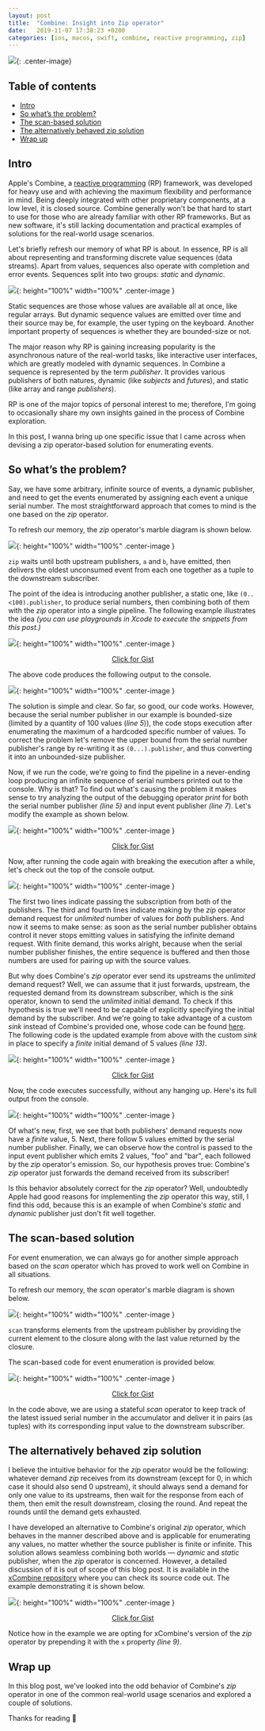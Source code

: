 ```yaml
---
layout: post
title:  "Combine: Insight into Zip operator"
date:   2019-11-07 17:38:23 +0200
categories: [ios, macos, swift, combine, reactive programming, zip]
---
```


![](../images/2019-11-07-combine-insight-into-zip-operator/header.jpg){: .center-image}

## Table of contents

- [Intro](#intro)
- [So what’s the problem?](#so-whats-the-problem)
- [The scan-based solution](#the-scan-based-solution)
- [The alternatively behaved zip solution](#the-alternatively-behaved-zip-solution)
- [Wrap up](#wrap-up)

## Intro

Apple's Combine, a [reactive programming][reactive_programming] (RP) framework, was developed for heavy use and with achieving the maximum flexibility and performance in mind. Being deeply integrated with other proprietary components, at a low level, it is closed source. Combine generally won't be that hard to start to use for those who are already familiar with other RP frameworks. But as new software, it's still lacking documentation and practical examples of solutions for the real-world usage scenarios.

Let's briefly refresh our memory of what RP is about. In essence, RP is all about representing and transforming discrete value sequences (data streams). Apart from values, sequences also operate with completion and error events. Sequences split into two groups: *static* and *dynamic*.

![](../images/2019-11-07-combine-insight-into-zip-operator/sequences.png){: height="100%" width="100%" .center-image }

Static sequences are those whose values are available all at once, like regular arrays. But dynamic sequence values are emitted over time and their source may be, for example, the user typing on the keyboard. Another important property of sequences is whether they are bounded-size or not.

The major reason why RP is gaining increasing popularity is the asynchronous nature of the real-world tasks, like interactive user interfaces, which are greatly modeled with dynamic sequences. In Combine a sequence is represented by the term *publisher*. It provides various publishers of both natures, dynamic (like *subjects* and *future*s), and static (like array and range *publishers*).

RP is one of the major topics of personal interest to me; therefore, I'm going to occasionally share my own insights gained in the process of Combine exploration.

In this post, I wanna bring up one specific issue that I came across when devising a zip operator-based solution for enumerating events.

## So what’s the problem?

Say, we have some arbitrary, infinite source of events, a dynamic publisher, and need to get the events enumerated by assigning each event a unique serial number. The most straightforward approach that comes to mind is the one based on the *zip* operator.

To refresh our memory, the *zip* operator's marble diagram is shown below.

![](../images/2019-11-07-combine-insight-into-zip-operator/marble-zip.png){: height="100%" width="100%" .center-image }

`zip`  waits until both upstream publishers, `a` and `b`, have emitted, then delivers the oldest unconsumed event from each one together as a tuple to the downstream subscriber.

The point of the idea is introducing another publisher, a static one, like `(0..<100).publisher`, to produce serial numbers, then combining both of them with the *zip* operator into a single pipeline. The following example illustrates the idea *(you can use playgrounds in Xcode to execute the snippets from this post.)*

![](../images/2019-11-07-combine-insight-into-zip-operator/01.jpg){: height="100%" width="100%" .center-image }
<p align="center"><a href="https://gist.github.com/SergeBouts/96eac312b4c9d8ed5f24936aa90ba2d1" target="_blank">Click for Gist</a></p>

The above code produces the following output to the console.

![](../images/2019-11-07-combine-insight-into-zip-operator/02.png){: height="100%" width="100%" .center-image }

The solution is simple and clear. So far, so good, our code works. However, because the serial number publisher in our example is bounded-size (limited by a quantity of 100 values (*line 5*)), the code stops execution after enumerating the maximum of a hardcoded specific number of values. To correct the problem let's remove the upper bound from the serial number publisher's range by re-writing it as `(0...).publisher`, and thus converting it into an unbounded-size publisher.

Now, if we run the code, we're going to find the pipeline in a never-ending loop producing an infinite sequence of serial numbers printed out to the console. Why is that? To find out what's causing the problem it makes sense to try analyzing the output of the debugging operator *print* for both the serial number publisher *(line 5)* and input event publisher *(line 7)*. Let's modify the example as shown below.

![](../images/2019-11-07-combine-insight-into-zip-operator/03.jpg){: height="100%" width="100%" .center-image }
<p align="center"><a href="https://gist.github.com/SergeBouts/0c384f7dae075aa21604105a421a64e7" target="_blank">Click for Gist</a></p>

Now, after running the code again with breaking the execution after a while, let's check out the top of the console output.

![](../images/2019-11-07-combine-insight-into-zip-operator/04.png){: height="100%" width="100%" .center-image }

The first two lines indicate passing the subscription from both of the publishers. The third and fourth lines indicate making by the *zip* operator demand request for *unlimited* number of values for *both* publishers. And now it seems to make sense: as soon as the serial number publisher obtains control it never stops emitting values in satisfying the infinite demand request. With finite demand, this works alright, because when the serial number publisher finishes, the entire sequence is buffered and then those numbers are used for pairing up with the source values.

But why does Combine's *zip* operator ever send its upstreams the *unlimited* demand request? Well, we can assume that it just forwards, upstream, the requested demand from its downstream subscriber, which is the *sink* operator, known to send the *unlimited* initial demand. To check if this hypothesis is true we'll need to be capable of explicitly specifying the initial demand by the subscriber. And we're going to take advantage of a custom *sink* instead of Combine's provided one, whose code can be found [here][custom_sink]. The following code is the updated example from above with the custom *sink* in place to specify a *finite* initial demand of 5 values *(line 13)*.

![](../images/2019-11-07-combine-insight-into-zip-operator/05.jpg){: height="100%" width="100%" .center-image }
<p align="center"><a href="https://gist.github.com/SergeBouts/667acb426d2fbfd1cd58656e3134f474" target="_blank">Click for Gist</a></p>


Now, the code executes successfully, without any hanging up. Here's its full output from the console.

![](../images/2019-11-07-combine-insight-into-zip-operator/06.png){: height="100%" width="100%" .center-image }

Of what's new, first, we see that both publishers' demand requests now have a *finite* value, 5. Next, there follow 5 values emitted by the serial number publisher. Finally, we can observe how the control is passed to the input event publisher which emits 2 values, "foo" and "bar", each followed by the *zip* operator's emission. So, our hypothesis proves true: Combine's *zip* operator just forwards the demand received from its subscriber!

Is this behavior absolutely correct for the *zip* operator? Well, undoubtedly Apple had good reasons for implementing the *zip* operator this way, still, I find this odd, because this is an example of when Combine's *static* and *dynamic* publisher just don't fit well together.

## The scan-based solution

For event enumeration, we can always go for another simple approach based on the *scan* operator which has proved to work well on Combine in all situations.

To refresh our memory, the *scan* operator's marble diagram is shown below.

![](../images/2019-11-07-combine-insight-into-zip-operator/marble-scan.png){: height="100%" width="100%" .center-image }

`scan` transforms elements from the upstream publisher by providing the current element to the closure along with the last value returned by the closure. 

The scan-based code for event enumeration is provided below.

![](../images/2019-11-07-combine-insight-into-zip-operator/07.jpg){: height="100%" width="100%" .center-image }
<p align="center"><a href="https://gist.github.com/SergeBouts/4248e25f41c8a21643763f12fd4b527d" target="_blank">Click for Gist</a></p>

In the code above, we are using a stateful *scan* operator to keep track of the latest issued serial number in the accumulator and deliver it in pairs (as tuples) with its corresponding input value to the downstream subscriber.

## The alternatively behaved zip solution

I believe the intuitive behavior for the *zip* operator would be the following: whatever demand *zip* receives from its downstream (except for 0, in which case it should also send 0 upstream), it should always send a demand for only one value to its upstreams, then wait for the response from each of them, then emit the result downstream, closing the round. And repeat the rounds until the demand gets exhausted.

I have developed an alternative to Combine's original *zip* operator, which behaves in the manner described above and is applicable for enumerating any values, no matter whether the source publisher is finite or infinite. This solution allows seamless combining both worlds ― *dynamic* and *static* publisher, when the *zip* operator is concerned. However, a detailed discussion of it is out of scope of this blog post. It is available in the [xCombine repository][xcombine_repository] where you can check its source code out. The example demonstrating it is shown below.

![](../images/2019-11-07-combine-insight-into-zip-operator/08.jpg){: height="100%" width="100%" .center-image }
<p align="center"><a href="https://gist.github.com/SergeBouts/df8ea42aa5f0149e193c2a6f733af634" target="_blank">Click for Gist</a></p>

Notice how in the example we are opting for xCombine's version of the *zip* operator by prepending it with the `x` property *(line 9)*.

## Wrap up

In this blog post, we've looked into the odd behavior of Combine's *zip* operator in one of the common real-world usage scenarios and explored a couple of solutions.

Thanks for reading 🎈

[reactive_programming]: https://en.wikipedia.org/wiki/Reactive_programming
[custom_sink]: https://github.com/SergeBouts/blog-samples/blob/master/Misc/CustomSink.swift
[xcombine_repository]: https://github.com/SergeBouts/XCombine


